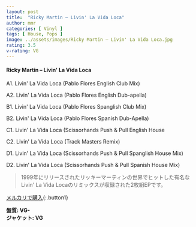 ```yaml
---
layout: post
title:  "Ricky Martin – Livin' La Vida Loca"
author: mmr
categories: [ Vinyl ]
tags: [ House, Pops ]
image: ../assets/images/Ricky Martin – Livin' La Vida Loca.jpg
rating: 3.5
v-rating: VG
---
```


#### Ricky Martin – Livin' La Vida Loca

A1. Livin' La Vida Loca (Pablo Flores English Club Mix)

A2. Livin' La Vida Loca (Pablo Flores English Dub-apella)

B1. Livin' La Vida Loca (Pablo Flores Spanglish Club Mix)

B2. Livin' La Vida Loca (Pablo Flores Spanish Dub-Apella)

C1. Livin' La Vida Loca (Scissorhands Push & Pull English House 

C2. Livin' La Vida Loca (Track Masters Remix)

D1. Livin' La Vida Loca (Scissorhands Push & Pull Spanglish House Mix)

D2. Livin' La Vida Loca (Scissorhands Push & Pull Spanish House Mix)

> 1999年にリリースされたリッキーマーティンの世界でヒットした有名なLivin' La Vida Locaのリミックスが収録された2枚組EPです。


[メルカリで購入](https://jp.mercari.com/item/m66378364645){:.button1}

<div class="mt-4 mb-4 d-flex align-items-center">
<strong class="mr-1">盤質: VG-</strong>
</div>
<div class="mt-4 mb-4 d-flex align-items-center">
<strong class="mr-1">ジャケット: VG</strong>
</div>
